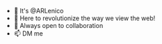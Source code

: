 - 👋 It's @ARLenico
- 👀 Here to revolutionize the way we view the web!
- 💞️ Always open to collaboration 
- 📫 DM me 

<!---
ARLenico/ARLenico is a ✨ special ✨ repository because its `README.md` (this file) appears on your GitHub profile.
You can click the Preview link to take a look at your changes.
--->
